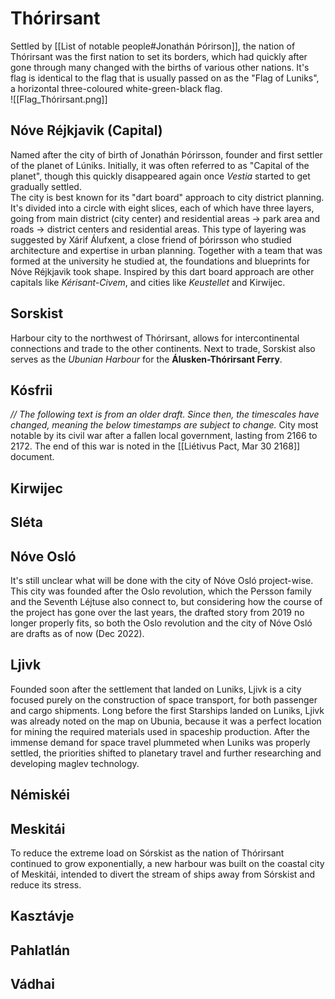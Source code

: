 # Thórirsant
Settled by [[List of notable people#Jonathán Þórirson]], the nation of Thórirsant was the first nation to set its borders, which had quickly after gone through many changed with the births of various other nations. It's flag is identical to the flag that is usually passed on as the "Flag of Luniks", a horizontal three-coloured white-green-black flag. \
![[Flag_Thórirsant.png]]
## Nóve Réjkjavik (Capital)
Named after the city of birth of Jonathán Þórirsson, founder and first settler of the planet of Lúniks. Initially, it was often referred to as "Capital of the planet", though this quickly disappeared again once *Vestia* started to get gradually settled. \
The city is best known for its "dart board" approach to city district planning. It's divided into a circle with eight slices, each of which have three layers, going from main district (city center) and residential areas -> park area and roads -> district centers and residential areas. This type of layering was suggested by Xárif Álufxent, a close friend of þórirsson who studied architecture and expertise in urban planning. Together with a team that was formed at the university he studied at, the foundations and blueprints for Nóve Réjkjavik took shape. Inspired by this dart board approach are other capitals like *Kérisant-Civem*, and cities like *Keustellet* and Kirwijec.
## Sorskist
Harbour city to the northwest of Thórirsant, allows for intercontinental connections and trade to the other continents. Next to trade, Sorskist also serves as the *Ubunian Harbour* for the **Álusken-Thórirsant Ferry**.
## Kósfrii
*// The following text is from an older draft. Since then, the timescales have changed, meaning the below timestamps are subject to change.*
City most notable by its civil war after a fallen local government, lasting from 2166 to 2172. The end of this war is noted in the [[Liétivus Pact,  Mar 30 2168]] document.
## Kirwijec
## Sléta
## Nóve Osló
It's still unclear what will be done with the city of Nóve Osló project-wise. This city was founded after the Oslo revolution, which the Persson family and the Seventh Léjtuse also connect to, but considering how the course of the project has gone over the last years, the drafted story from 2019 no longer properly fits, so both the Oslo revolution and the city of Nóve Osló are drafts as of now (Dec 2022).
## Ljivk
Founded soon after the settlement that landed on Luniks, Ljivk is a city focused purely on the construction of space transport, for both passenger and cargo shipments. Long before the first Starships landed on Luniks, Ljivk was already noted on the map on Ubunia, because it was a perfect location for mining the required materials used in spaceship production. After the immense demand for space travel plummeted when Luniks was properly settled, the priorities shifted to planetary travel and further researching and developing maglev technology.
## Némiskéi
## Meskitái
To reduce the extreme load on Sórskist as the nation of Thórirsant continued to grow exponentially, a new harbour was built on the coastal city of Meskitái, intended to divert the stream of ships away from Sórskist and reduce its stress. 
## Kasztávje
## Pahlatlán
## Vádhai